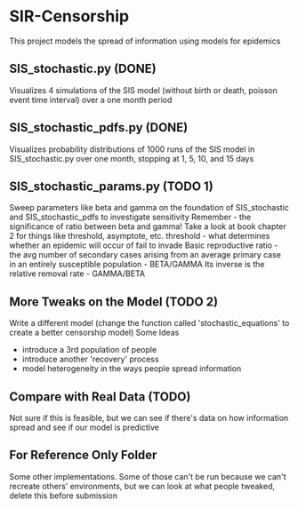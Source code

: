 # SIR-Censorship
This project models the spread of information using models for epidemics

## SIS_stochastic.py (DONE)
Visualizes 4 simulations of the SIS model (without birth or death, poisson event time interval) over a one month period

## SIS_stochastic_pdfs.py (DONE)
Visualizes probability distributions of 1000 runs of the SIS model in SIS_stochastic.py over one month, stopping at 1, 5, 10, and 15 days

## SIS_stochastic_params.py (TODO 1)
Sweep parameters like beta and gamma on the foundation of SIS_stochastic and SIS_stochastic_pdfs to investigate sensitivity
Remember -  the significance of ratio between beta and gamma! Take a look at book chapter 2 for things like threshold, asymptote, etc.
threshold - what determines whether an epidemic will occur of fail to invade
Basic reproductive ratio - the avg number of secondary cases arising from an average primary case in an entirely susceptible population - BETA/GAMMA
Its inverse is the relative removal rate - GAMMA/BETA

## More Tweaks on the Model (TODO 2)
Write a different model (change the function called 'stochastic_equations' to create a better censorship model)
Some Ideas
- introduce a 3rd population of people
- introduce another 'recovery' process
- model heterogeneity in the ways people spread information

## Compare with Real Data (TODO)
Not sure if this is feasible, but we can see if there's data on how information spread and see if our model is predictive

## For Reference Only Folder
Some other implementations. Some of those can't be run because we can't recreate others' environments, but we can look at what people tweaked, delete this before submission
